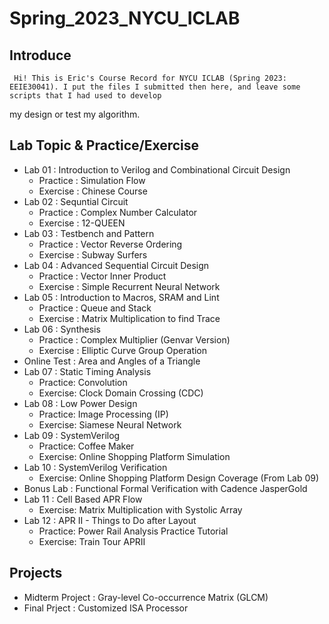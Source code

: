 # Spring_2023_NYCU_ICLAB
## Introduce
     Hi! This is Eric's Course Record for NYCU ICLAB (Spring 2023: EEIE30041). I put the files I submitted then here, and leave some scripts that I had used to develop 
my design or test my algorithm.


## Lab Topic & Practice/Exercise
- Lab 01 : Introduction to Verilog and Combinational Circuit Design
    - Practice : Simulation Flow
    - Exercise : Chinese Course
- Lab 02 : Sequntial Circuit
    - Practice : Complex Number Calculator
    - Exercise : 12-QUEEN
- Lab 03 : Testbench and Pattern
    - Practice : Vector Reverse Ordering
    - Exercise : Subway Surfers
- Lab 04 : Advanced Sequential Circuit Design
    - Practice : Vector Inner Product
    - Exercise : Simple Recurrent Neural Network
- Lab 05 : Introduction to Macros, SRAM and Lint
    - Practice : Queue and Stack 
    - Exercise : Matrix Multiplication to find Trace
- Lab 06 : Synthesis
    - Practice : Complex Multiplier (Genvar Version)
    - Exercise : Elliptic Curve Group Operation
- Online Test :     Area and Angles of a Triangle
- Lab 07 : Static Timing Analysis
    - Practice: Convolution
    - Exercise: Clock Domain Crossing (CDC)
- Lab 08 : Low Power Design
    - Practice: Image Processing (IP)
    - Exercise: Siamese Neural Network
- Lab 09 : SystemVerilog
    - Practice: Coffee Maker
    - Exercise: Online Shopping Platform Simulation
- Lab 10 : SystemVerilog Verification
    - Exercise: Online Shopping Platform Design Coverage (From Lab 09)
- Bonus Lab : Functional Formal Verification with Cadence JasperGold
- Lab 11 : Cell Based APR Flow
    - Exercise: Matrix Multiplication with Systolic Array
- Lab 12 : APR II - Things to Do after Layout
    - Practice: Power Rail Analysis Practice Tutorial
    - Exercise: Train Tour APRII

## Projects
- Midterm Project : Gray-level Co-occurrence Matrix (GLCM)
- Final Prject :    Customized ISA Processor